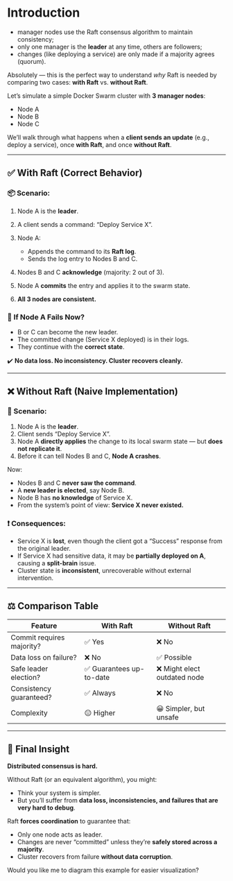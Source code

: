 # Introduction

- manager nodes use the Raft consensus algorithm to maintain consistency;
- only one manager is the **leader** at any time, others are followers;
- changes (like deploying a service) are only made if a majority agrees (quorum).











Absolutely — this is the perfect way to understand *why* Raft is needed by comparing two cases: **with Raft** vs. **without Raft**.

Let’s simulate a simple Docker Swarm cluster with **3 manager nodes**:

* Node A
* Node B
* Node C

We’ll walk through what happens when a **client sends an update** (e.g., deploy a service), once **with Raft**, and once **without Raft**.

---

## ✅ **With Raft (Correct Behavior)**

### 📦 Scenario:

1. Node A is the **leader**.
2. A client sends a command: “Deploy Service X”.
3. Node A:

    * Appends the command to its **Raft log**.
    * Sends the log entry to Nodes B and C.
4. Nodes B and C **acknowledge** (majority: 2 out of 3).
5. Node A **commits** the entry and applies it to the swarm state.
6. **All 3 nodes are consistent.**

### 🧠 If Node A Fails Now?

* B or C can become the new leader.
* The committed change (Service X deployed) is in their logs.
* They continue with the **correct state**.

✔️ **No data loss. No inconsistency. Cluster recovers cleanly.**

---

## ❌ **Without Raft (Naive Implementation)**

### 🚨 Scenario:

1. Node A is the **leader**.
2. Client sends “Deploy Service X”.
3. Node A **directly applies** the change to its local swarm state — but **does not replicate it**.
4. Before it can tell Nodes B and C, **Node A crashes**.

Now:

* Nodes B and C **never saw the command**.
* A **new leader is elected**, say Node B.
* Node B has **no knowledge** of Service X.
* From the system’s point of view: **Service X never existed.**

### ❗ Consequences:

* Service X is **lost**, even though the client got a “Success” response from the original leader.
* If Service X had sensitive data, it may be **partially deployed on A**, causing a **split-brain** issue.
* Cluster state is **inconsistent**, unrecoverable without external intervention.

---

## ⚖️ Comparison Table

| Feature                   | With Raft               | Without Raft                |
| ------------------------- | ----------------------- | --------------------------- |
| Commit requires majority? | ✅ Yes                   | ❌ No                        |
| Data loss on failure?     | ❌ No                    | ✅ Possible                  |
| Safe leader election?     | ✅ Guarantees up-to-date | ❌ Might elect outdated node |
| Consistency guaranteed?   | ✅ Always                | ❌ No                        |
| Complexity                | 😐 Higher               | 😀 Simpler, but unsafe      |

---

## 🧩 Final Insight

**Distributed consensus is hard.**

Without Raft (or an equivalent algorithm), you might:

* Think your system is simpler.
* But you’ll suffer from **data loss, inconsistencies, and failures that are very hard to debug**.

Raft **forces coordination** to guarantee that:

* Only one node acts as leader.
* Changes are never “committed” unless they’re **safely stored across a majority**.
* Cluster recovers from failure **without data corruption**.

Would you like me to diagram this example for easier visualization?
